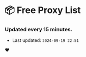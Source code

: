# :package: Free Proxy List
### Updated every 15 minutes.

- Last updated: `2024-09-19 22:51`

:heart:
